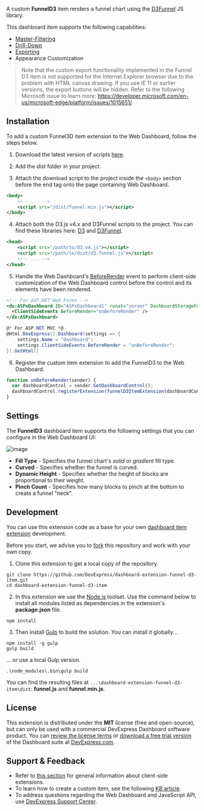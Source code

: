A custom **FunnelD3** item renders a funnel chart using the [D3Funnel](https://github.com/jakezatecky/d3-funnel/blob/master/README.md) JS library.

This dashboard item supports the following capabilities:

- [Master-Filtering](https://documentation.devexpress.com/#Dashboard/CustomDocument117060)
- [Drill-Down](https://documentation.devexpress.com/#Dashboard/CustomDocument117061)
- [Exporting](https://documentation.devexpress.com/#Dashboard/CustomDocument116694)
- Appearance Customization

> Note that the custom export functionality implemented in the Funnel D3 item is not supported for the Internet Explorer browser due to the problem with HTML canvas drawing. If you use IE 11 or earlier versions, the export buttons will be hidden. Refer to the following Microsoft issue to learn more: https://developer.microsoft.com/en-us/microsoft-edge/platform/issues/1015651/.


## Installation

To add a custom Funnel3D item extension to the Web Dashboard, follow the steps below.

1. Download the latest version of scripts [here](https://github.com/DevExpress/dashboard-extension-funnel-d3-item/releases).

2. Add the *dist* folder in your project.

3. Attach the download script to the project inside the `<body>` section before the end tag onto the page containing Web Dashboard.
```xml
<body>
    <!-- ... -->
    <script src="/dist/funnel.min.js"></script>
</body>
```

4. Attach both the D3.js v4.x and D3Funnel scripts to the project. You can find these libraries here: [D3](https://github.com/d3/d3) and [D3Funnel](https://github.com/jakezatecky/d3-funnel).

```xml
<head>
    <script src="/path/to/d3.v4.js"></script>
    <script src="/path/to/dist/d3-funnel.js"></script>
    <!-- ... -->
</head>
```

5. Handle the Web Dashboard's [BeforeRender](https://documentation.devexpress.com/#Dashboard/DevExpressDashboardWebScriptsASPxClientDashboard_BeforeRendertopic) event to perform client-side customization of the Web Dashboard control before the control and its elements have been rendered.
```xml
<!-- For ASP.NET Web Forms -->
<dx:ASPxDashboard ID="ASPxDashboard1" runat="server" DashboardStorageFolder="~/App_Data/Dashboards">
  <ClientSideEvents BeforeRender="onBeforeRender" />
</dx:ASPxDashboard>
```
```C#
@* For ASP.NET MVC *@
@Html.DevExpress().Dashboard(settings => {
    settings.Name = "Dashboard";
    settings.ClientSideEvents.BeforeRender = "onBeforeRender";
}).GetHtml()
```

6. Register the custom item extension to add the FunnelD3 to the Web Dashboard.

```javascript
function onBeforeRender(sender) {
  var dashboardControl = sender.GetDashboardControl();
  dashboardControl.registerExtension(funnelD3ItemExtension(dashboardControl));
}
```

## Settings
The **FunnelD3** dashboard item supports the following settings that you can configure in the Web Dashboard UI:

![image](https://cloud.githubusercontent.com/assets/17986517/25003741/907a39e0-2059-11e7-8540-312534ec2bad.png)

* **Fill Type** - Specifies the funnel chart's *solid* or *gradient* fill type.
* **Curved** - Specifies whether the funnel is curved.
* **Dynamic Height** - Specifies whether the height of blocks are proportional to their weight.
* **Pinch Count** - Specifies how many blocks to pinch at the bottom to create a funnel "neck".

## Development 

You can use this extension code as a base for your own [dashboard item extension](https://documentation.devexpress.com/#Dashboard/CustomDocument117546) development. 

Before you start, we advise you to [fork](https://help.github.com/articles/fork-a-repo/) this repository and work with your own copy.

1. Clone this extension to get a local copy of the repository.
```Batchfile
git clone https://github.com/DevExpress/dashboard-extension-funnel-d3-item.git
cd dashboard-extension-funnel-d3-item
```

2. In this extension we use the [Node.js](https://nodejs.org/en/about/) toolset. Use the command below to install all modules listed as dependencies in the extension's **package.json** file.
```Batchfile
npm install
```

3. Then install [Gulp](http://gulpjs.com) to build the solution. You can install it globally...
```Batchfile
npm install -g gulp
gulp build
```

... or use a local Gulp version.
```Batchfile
.\node_modules\.bin\gulp build
```

You can find the resulting files at ```...\dashboard-extension-funnel-d3-item\dist```:
**funnel.js** and **funnel.min.js**.

## License

This extension is distributed under the **MIT** license (free and open-source), but can only be used with a commercial DevExpress Dashboard software product. You can [review the license terms](https://www.devexpress.com/Support/EULAs/NetComponents.xml) or [download a free trial version](https://go.devexpress.com/DevExpressDownload_UniversalTrial.aspx) of the Dashboard suite at [DevExpress.com](https://www.devexpress.com).

## Support & Feedback

* Refer to [this section](https://documentation.devexpress.com/#Dashboard/CustomDocument117232) for general information about client-side extensions.
* To learn how to create a custom item, see the following [KB article](https://www.devexpress.com/Support/Center/Question/Details/T491984).
* To address questions regarding the Web Dashboard and JavaScript API, use [DevExpress Support Center](https://www.devexpress.com/Support/Center).
